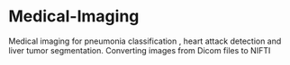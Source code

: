# Medical-Imaging
Medical imaging for pneumonia classification , heart attack detection and liver tumor segmentation.   Converting images from Dicom files to NIFTI
